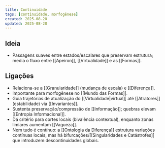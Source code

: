 ```yaml
---
title: Continuidade
tags: [continuidade, morfogênese]
created: 2025-08-28
updated: 2025-08-28
---
```


## Ideia
- Passagens suaves entre estados/escalares que preservam estrutura; media o fluxo entre [[Apeiron]], [[Virtualidade]] e as [[Formas]].

## Ligações
- Relaciona-se a [[Granularidade]] (mudança de escala) e [[Diferença]].
- Importante para morfogênese no [[Mundo das Formas]].
 - Guia trajetórias de atualização do [[Virtualidade|virtual]] até [[Atratores]] (estabilidade) via [[Invariantes]].
 - Sustenta preservação/compressão de [[Informação]]; quebras elevam [[Entropia Informacional]].
 - Dá critério para cortes locais (bivalência contextual), enquanto zonas limiares aumentam [[Vagueza]].
 - Nem tudo é contínuo: a [[Ontologia da Diferença]] estrutura variações contínuas locais, mas há bifurcações/[[Singularidades e Catástrofes]] que introduzem descontinuidades globais.
